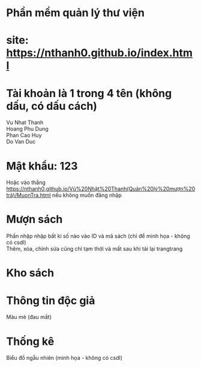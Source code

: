 # Phần mềm quản lý thư viện
# site: https://nthanh0.github.io/index.html
# Tài khoản là 1 trong 4 tên (không dấu, có dấu cách)
Vu Nhat Thanh  
Hoang Phu Dung  
Phan Cao Huy  
Do Van Duc  
# Mật khẩu: 123
Hoặc vào thẳng https://nthanh0.github.io/Vũ%20Nhật%20Thanh(Quản%20lý%20mượn%20trả)/MuonTra.html nếu không muốn đăng nhập
# Mượn sách
Phần nhập nhập bất kì số nào vào ID và mã sách (chỉ để minh họa - không có csdl)  
Thêm, xóa, chỉnh sửa cũng chỉ tạm thời và mất sau khi tải lại trangtrang
# Kho sách
# Thông tin độc giả
Màu mè (đau mắt)
# Thống kê
Biểu đồ ngẫu nhiên (minh họa - không có csdl)
